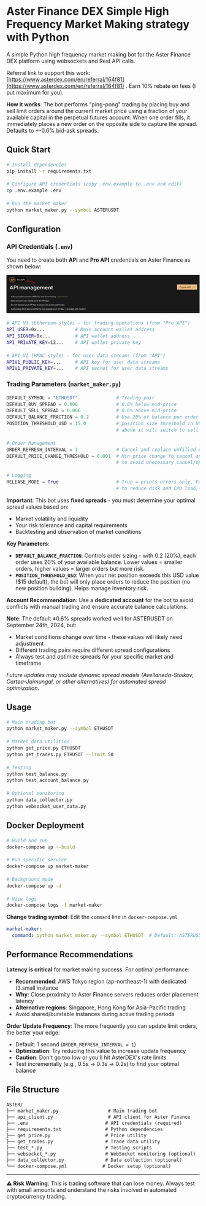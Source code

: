 # Aster Finance DEX Simple High Frequency Market Making strategy with Python

A simple Python high frequency market making bot for the Aster Finance DEX platform using websockets and Rest API calls.

Referral link to support this work: [https://www.asterdex.com/en/referral/164f81](https://www.asterdex.com/en/referral/164f81) .
Earn 10% rebate on fees (I put maximum for you).

**How it works**: The bot performs "ping-pong" trading by placing buy and sell limit orders around the current market price using a fraction of your available capital in the perpetual futures account. When one order fills, it immediately places a new order on the opposite side to capture the spread.
Defaults to +-0.6% bid-ask spreads.

## Quick Start

```bash
# Install dependencies
pip install -r requirements.txt

# Configure API credentials (copy .env.example to .env and edit)
cp .env.example .env

# Run the market maker
python market_maker.py --symbol ASTERUSDT
```

## Configuration

### API Credentials (`.env`)

You need to create both **API** and **Pro API** credentials on Aster Finance as shown below:

![API Management](APIs.png)

```bash
# API V3 (Ethereum-style) - for trading operations (from "Pro API")
API_USER=0x...           # Main account wallet address
API_SIGNER=0x...         # API wallet address
API_PRIVATE_KEY=12...    # API wallet private key

# API V1 (HMAC-style) - for user data streams (from "API")
APIV1_PUBLIC_KEY=...     # API key for user data streams
APIV1_PRIVATE_KEY=...    # API secret for user data streams
```

### Trading Parameters (`market_maker.py`)
```python
DEFAULT_SYMBOL = "ETHUSDT"              # Trading pair
DEFAULT_BUY_SPREAD = 0.006              # 0.6% below mid-price
DEFAULT_SELL_SPREAD = 0.006             # 0.6% above mid-price
DEFAULT_BALANCE_FRACTION = 0.2          # Use 20% of balance per order
POSITION_THRESHOLD_USD = 15.0           # position size threshold in USD; below it will consider it is not really an open position,
                                        # above it will switch to sell mode.

# Order Management
ORDER_REFRESH_INTERVAL = 1              # Cancel and replace unfilled orders after 1 second
DEFAULT_PRICE_CHANGE_THRESHOLD = 0.001  # Min price change to cancel and replace order (0.1%),
                                        # to avoid unecessary cancel/open order API calls

# Logging
RELEASE_MODE = True                     # True = prints errors only, False = prints detailed logs (terminal and log file `market_maker.log`),
                                        # to reduce disk and CPU load, specially critical for VPS
```

**Important**: This bot uses **fixed spreads** - you must determine your optimal spread values based on:
- Market volatility and liquidity
- Your risk tolerance and capital requirements
- Backtesting and observation of market conditions

**Key Parameters**:
- **`DEFAULT_BALANCE_FRACTION`**: Controls order sizing - with 0.2 (20%), each order uses 20% of your available balance. Lower values = smaller orders, higher values = larger orders but more risk.
- **`POSITION_THRESHOLD_USD`**: When your net position exceeds this USD value ($15 default), the bot will only place orders to reduce the position (no new position building). Helps manage inventory risk.

**Account Recommendation**: Use a **dedicated account** for the bot to avoid conflicts with manual trading and ensure accurate balance calculations.

**Note**: The default ±0.6% spreads worked well for ASTERUSDT on September 24th, 2024, but:
- Market conditions change over time - these values will likely need adjustment
- Different trading pairs require different spread configurations
- Always test and optimize spreads for your specific market and timeframe

*Future updates may include dynamic spread models (Avellaneda-Stoikov, Cartea-Jaimungal, or other alternatives) for automated spread optimization.*

## Usage

```bash
# Main trading bot
python market_maker.py --symbol ETHUSDT

# Market data utilities
python get_price.py ETHUSDT
python get_trades.py ETHUSDT --limit 50

# Testing
python test_balance.py
python test_account_balance.py

# Optional monitoring
python data_collector.py
python websocket_user_data.py
```

## Docker Deployment

```bash
# Build and run
docker-compose up --build

# Run specific service
docker-compose up market-maker

# Background mode
docker-compose up -d

# View logs
docker-compose logs -f market-maker
```

**Change trading symbol**: Edit the `command` line in `docker-compose.yml`
```yaml
market-maker:
  command: python market_maker.py --symbol ETHUSDT  # Default: ASTERUSDT
```

## Performance Recommendations

**Latency is critical** for market making success. For optimal performance:

- **Recommended**: AWS Tokyo region (ap-northeast-1) with dedicated t3.small instance
- **Why**: Close proximity to Aster Finance servers reduces order placement latency
- **Alternative regions**: Singapore, Hong Kong for Asia-Pacific trading
- Avoid shared/burstable instances during active trading periods

**Order Update Frequency**: The more frequently you can update limit orders, the better your edge:
- Default: 1 second (`ORDER_REFRESH_INTERVAL = 1`)
- **Optimization**: Try reducing this value to increase update frequency
- **Caution**: Don't go too low or you'll hit AsterDEX's rate limits
- Test incrementally (e.g., 0.5s → 0.3s → 0.2s) to find your optimal balance

## File Structure

```
ASTER/
├── market_maker.py                  # Main trading bot
├── api_client.py                    # API client for Aster Finance
├── .env                            # API credentials (required)
├── requirements.txt                # Python dependencies
├── get_price.py                    # Price utility
├── get_trades.py                   # Trade data utility
├── test_*.py                       # Testing scripts
├── websocket_*.py                  # WebSocket monitoring (optional)
├── data_collector.py               # Data collection (optional)
└── docker-compose.yml             # Docker setup (optional)
```

---

**⚠️ Risk Warning**: This is trading software that can lose money. Always test with small amounts and understand the risks involved in automated cryptocurrency trading.

